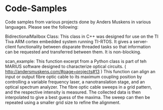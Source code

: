 # Code-Samples
Code samples from various projects done by Anders Muskens in various languages. Please see the following:

BidirectionalMailbox Class: This class in C++ was designed for use on the TI Tiva ARM cortex embedded system running TI-RTOS. It gives a server-client functionality between disparate threaded tasks so that information can be requested and transferred between them. It is non-blocking.

scan_example: This function excerpt from a Python class is part of teh MARIUS software designed to characterize optical circuits. ( http://andersmuskens.com/#page=projects#13 ) This function can align an input or output fibre optic cable to its maximum coupling position by controlling a variable frequency laser, a nanotranslation stage, and an optical spectrum analyzer. The fibre optic cable sweeps in a grid pattern, and the respective intensity is measured. The collected data is then interpolated to give a best guess of the maxima. The sweep can then be repeated using a smaller grid size to refine the alignment. 
